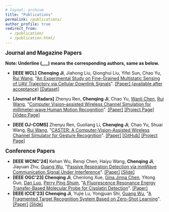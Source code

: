 ```yaml
---
# layout: archive
title: "Publications"
permalink: /publications/
author_profile: true
redirect_from:
  - /publication/
  - /publication.html/
---
```


<big>**Journal and Magazine Papers**</big>

**Note: Underline (___) means the corresponding authors, same as below.**

- **[IEEE WCL]** **Chenqing Ji**, Jiahong Liu, Qionghui Liu, Yifei Sun, Chao Yu, <u>Rui Wang</u>, "[An Experimental Study on Fine-Grained Multistatic Sensing of UAV Trajectory via Cellular Downlink Signals](.)".  [[Paper] (available after acceptance)](.)
[[Dataset]](https://lasso525.quickconnect.cn/d/s/12gRTWCXynuW6Srov7kWhZRYhru1LXts/9QsN_gaKp7aB1_PTxVsC76w9JUuBhOLb-ebfgm6_tJgw)

- **[Journal of Radars]** Zhenyu Ren, **Chenqing Ji**, Chao Yu, <u>Wanli Chen</u>, <u>Rui Wang</u>, "[Computer Vision–assisted Wireless Channel Simulation for millimeter-wave Human Motion Recognition](https://radars.ac.cn/cn/article/doi/10.12000/JR24101)".  [[Paper]](../files/Ji-Journal_of_Radars.pdf)
[[Project Page]](https://lasso-sustech.github.io/CASTER/) [[Video Page]](https://www.bilibili.com/video/BV1DZ421n7WR/?vd_source=d2f70246147a31a62380e8b5c61b3d95)

- **[IEEE OJ-COMS]** Zhenyu Ren, Guoliang Li, **Chenqing Ji**, Chao Yu, Shuai Wang, <u>Rui Wang</u>, "[CASTER: A Computer-Vision-Assisted Wireless Channel Simulator for Gesture Recognition](https://ieeexplore.ieee.org/document/10525191)". [[Paper]](../files/Ji-CASTER.pdf)
[[GitHub]](https://github.com/rzy0901/testSpectrogram) [[Project Page]](https://lasso-sustech.github.io/CASTER/)


<big>**Conference Papers**</big>

- **[IEEE WCNC'24]** Kehan Wu, Renqi Chen, Haiyu Wang, **Chenqing Ji**, Jiayuan Zhu, <u>Guang Wu</u>, "[Passive Respiration Detection via mmWave Communication Signal Under Interference](https://ieeexplore.ieee.org/document/10570770)". [[Paper]](../files/Ji-Passive_Respiration_Detection.pdf) [[Slide]](../files/WCNC_Presentation_Chenqing%20Ji.pptx)
- **[IEEE OGC'23]** **Chenqing Ji**, Chenlong Xue, <u>Gina Jinna Chen</u>, Yitong Guo, <u>Dan Luo</u>, <u>Perry Ping Shum</u>, "[A Fluorescence Resonance Energy Transfer-Based Molecular Probe for Cisplatin Detection](https://ieeexplore.ieee.org/document/10314627)". [[Paper]](../files/Ji-Molecular_Probe_for_Cisplatin_Detection.pdf)
- **[IEEE ICCE'23]** **Chenqing Ji**, Yujie Lu, Yongjuan Shi, <u>Guang Wu</u>, "[A Fragmented Target Recognition System Based on Zero-Shot Learning](https://ieeexplore.ieee.org/document/10043466)". [[Paper]](../files/Ji-Zero-Shot_Learning.pdf) [[Slide]](../files/ICCE_Presentation_Chenqing%20Ji.pptx)
